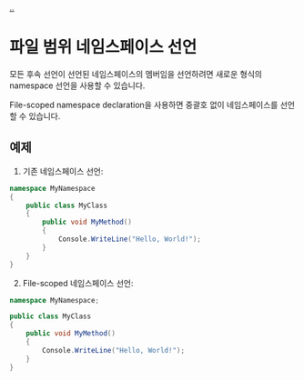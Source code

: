 [..](../README.md)

# 파일 범위 네임스페이스 선언

모든 후속 선언이 선언된 네임스페이스의 멤버임을 선언하려면 새로운 형식의 namespace 선언을 사용할 수 있습니다.

File-scoped namespace declaration을 사용하면 중괄호 없이 네임스페이스를 선언할 수 있습니다.

## 예제

1. 기존 네임스페이스 선언:
```cs
namespace MyNamespace
{
    public class MyClass
    {
        public void MyMethod()
        {
            Console.WriteLine("Hello, World!");
        }
    }
}
```

2. File-scoped 네임스페이스 선언:
```cs
namespace MyNamespace;

public class MyClass
{
    public void MyMethod()
    {
        Console.WriteLine("Hello, World!");
    }
}
```
